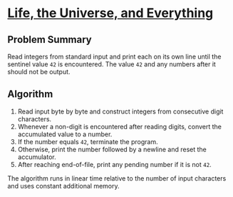 # [Life, the Universe, and Everything](https://www.spoj.com/problems/TEST)

## Problem Summary
Read integers from standard input and print each on its own line until the sentinel value `42` is encountered. The value `42` and any numbers after it should not be output.

## Algorithm
1. Read input byte by byte and construct integers from consecutive digit characters.
2. Whenever a non-digit is encountered after reading digits, convert the accumulated value to a number.
3. If the number equals `42`, terminate the program.
4. Otherwise, print the number followed by a newline and reset the accumulator.
5. After reaching end-of-file, print any pending number if it is not `42`.

The algorithm runs in linear time relative to the number of input characters and uses constant additional memory.

